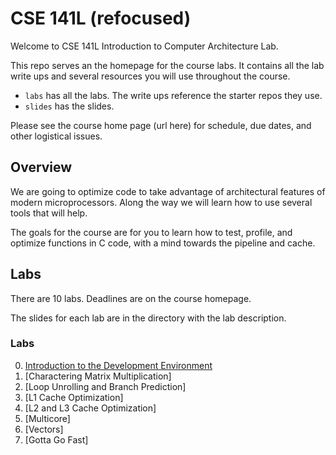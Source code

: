 # CSE 141L (refocused)

Welcome to CSE 141L Introduction to Computer Architecture Lab.

This repo serves an the homepage for the course labs.  It contains all
the lab write ups and several resources you will use throughout the
course.

* `labs` has all the labs.  The write ups reference the starter repos they use.
* `slides` has the slides.

Please see the course home page (url here) for schedule, due dates, and other logistical issues.


## Overview

We are going to optimize code to take advantage of architectural features of modern microprocessors. Along the way we will learn how to use several tools that will help.

The goals for the course are for you to learn how to test, profile, and optimize functions in C code, with a mind towards the pipeline and cache.  

## Labs 

There are 10 labs.  Deadlines are on the course homepage.

The slides for each lab are in the directory with the lab description.

### Labs

0. [Introduction to the Development Environment](https://github.com/NVSL/CSE141pp_Resources/tree/master/labs/Introduction-to-the-Development-Environment)
1. [Charactering Matrix Multiplication]
2. [Loop Unrolling and Branch Prediction]
3. [L1 Cache Optimization]
4. [L2 and L3 Cache Optimization]
5. [Multicore]
6. [Vectors]
7. [Gotta Go Fast]
